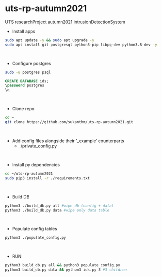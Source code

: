 # uts-rp-autumn2021
UTS researchProject autumn2021 intrusionDetectionSystem
<br/>

- Install apps
```bash
sudo apt update -y && sudo apt upgrade -y
sudo apt install git postgresql python3-pip libpq-dev python3.8-dev -y
```
<br/>

- Configure postgres
```bash
sudo -u postgres psql
```
```sql
CREATE DATABASE ids;
\password postgres
\q
```
<br/>

- Clone repo
```bash
cd ~
git clone https://github.com/sukanthm/uts-rp-autumn2021.git
```
<br/>

- Add config files alongside their '_example' counterparts
	- ./private_config.py

<br/>

- Install py dependencies
```bash
cd ~/uts-rp-autumn2021
sudo pip3 install -r ./requirements.txt
```
<br/>

- Build DB
```bash
python3 ./build_db.py all #wipe db (config + data)
python3 ./build_db.py data #wipe only data table
```
<br/>

- Populate config tables
```bash
python3 ./populate_config.py
```
<br/>

- RUN
```bash
python3 build_db.py all && python3 populate_config.py
python3 build_db.py data && python3 ids.py 3 #3 children
```